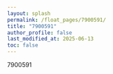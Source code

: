 ```yaml
---
layout: splash
permalink: /float_pages/7900591/
title: "7900591"
author_profile: false
last_modified_at: 2025-06-13
toc: false
---
```

 
7900591
